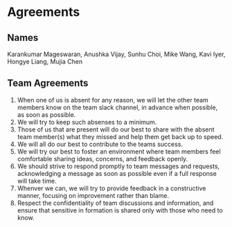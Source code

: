 # Agreements

## Names

Karankumar Mageswaran, Anushka Vijay, Sunhu Choi, Mike Wang, Kavi Iyer, Hongye Liang, Mujia Chen

## Team Agreements

1. When one of us is absent for any reason, we will let the other team members know on the team slack channel, in advance when possible, as soon as possible.
2. We will try to keep such absenses to a minimum.
3. Those of us that are present will do our best to share with the absent team member(s) what they missed and help them get back up to speed.
4. We will all do our best to contribute to the teams success. 
5. We will try our best to foster an environment where team members feel comfortable sharing ideas, concerns, and feedback openly. 
6. We should strive to respond promptly to team messages and requests, acknowledging a message as soon as possible even if a full response will take time.
7. Whenver we can, we will try to provide feedback in a constructive manner, focusing on improvement rather than blame.
8. Respect the confidentiality of team discussions and information, and ensure that sensitive in formation is shared only with those who need to know. 
